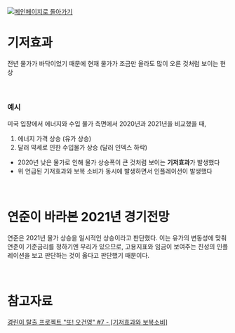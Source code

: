 [![메인페이지로 돌아가기](https://img.shields.io/badge/메인페이지로_돌아가기-blueviolet.svg)](https://github.com/juho-creator/Investing/blob/main/KR/README.md)

# 기저효과
전년 물가가 바닥이었기 때문에 현재 물가가 조금만 올라도 많이 오른 것처럼 보이는 현상
</br></br></br>



### 예시
미국 입장에서 에너지와 수입 물가 측면에서 2020년과 2021년을 비교했을 때,
1. 에너지 가격 상승 (유가 상승)
2. 달러 약세로 인한 수입물가 상승 (달러 인덱스 하락) 

- 2020년 낮은 물가로 인해 물가 상승폭이 큰 것처럼 보이는 **기저효과**가 발생했다
- 위 언급된 기저효과와 보복 소비가 동시에 발생하면서 인플레이션이 발생했다
</br></br></br>

# 연준이 바라본 2021년 경기전망
연준은 2021년 물가 상승을 일시적인 상승이라고 판단했다. 이는 유가의 변동성에 맞춰 연준이 기준금리를 정하기엔 무리가 있으므로, 고용지표와 임금이 보여주는 진성의 인플레이션을 보고 판단하는 것이 옳다고 판단했기 때문이다.
</br></br></br>

# 참고자료
[경린이 탈출 프로젝트 "또! 오건영" #7 - [기저효과와 보복소비]](https://www.youtube.com/watch?v=5AEA6jf2S-0&list=PLl2h7tHtrGhyKkVi9rYAhkNu3Q_pLSUml&index=12)
